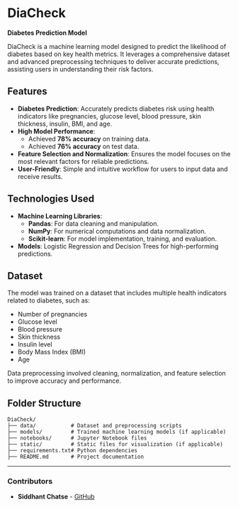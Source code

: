 # DiaCheck

**Diabetes Prediction Model**

DiaCheck is a machine learning model designed to predict the likelihood of diabetes based on key health metrics. It leverages a comprehensive dataset and advanced preprocessing techniques to deliver accurate predictions, assisting users in understanding their risk factors.

## Features

- **Diabetes Prediction**: Accurately predicts diabetes risk using health indicators like pregnancies, glucose level, blood pressure, skin thickness, insulin, BMI, and age.
- **High Model Performance**:
  - Achieved **78% accuracy** on training data.
  - Achieved **76% accuracy** on test data.
- **Feature Selection and Normalization**: Ensures the model focuses on the most relevant factors for reliable predictions.
- **User-Friendly**: Simple and intuitive workflow for users to input data and receive results.

## Technologies Used

- **Machine Learning Libraries**:
  - **Pandas**: For data cleaning and manipulation.
  - **NumPy**: For numerical computations and data normalization.
  - **Scikit-learn**: For model implementation, training, and evaluation.
- **Models**: Logistic Regression and Decision Trees for high-performing predictions.


## Dataset

The model was trained on a dataset that includes multiple health indicators related to diabetes, such as:
- Number of pregnancies
- Glucose level
- Blood pressure
- Skin thickness
- Insulin level
- Body Mass Index (BMI)
- Age

Data preprocessing involved cleaning, normalization, and feature selection to improve accuracy and performance.

## Folder Structure
```
DiaCheck/
├── data/           # Dataset and preprocessing scripts
├── models/         # Trained machine learning models (if applicable)
├── notebooks/      # Jupyter Notebook files
├── static/         # Static files for visualization (if applicable)
├── requirements.txt# Python dependencies
├── README.md       # Project documentation
```

---

### Contributors

- **Siddhant Chatse** - [GitHub](https://github.com/sid1309)


